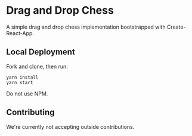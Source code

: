 # Drag and Drop Chess

A simple drag and drop chess implementation bootstrapped with Create-React-App. 

## Local Deployment

Fork and clone, then run: 

```
yarn install
yarn start
```

Do not use NPM.

## Contributing 

We're currently not accepting outside contributions.
